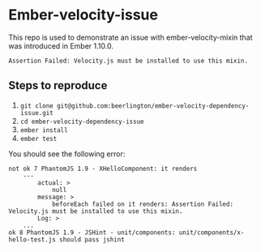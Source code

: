 # Ember-velocity-issue

This repo is used to demonstrate an issue with ember-velocity-mixin that was introduced in Ember 1.10.0.

```
Assertion Failed: Velocity.js must be installed to use this mixin.
```

## Steps to reproduce

1. `git clone git@github.com:beerlington/ember-velocity-dependency-issue.git`
2. `cd ember-velocity-dependency-issue`
3. `ember install`
4. `ember test`

You should see the following error:

```
not ok 7 PhantomJS 1.9 - XHelloComponent: it renders
    ---
        actual: >
            null
        message: >
            beforeEach failed on it renders: Assertion Failed: Velocity.js must be installed to use this mixin.
        Log: >
    ...
ok 8 PhantomJS 1.9 - JSHint - unit/components: unit/components/x-hello-test.js should pass jshint
```

